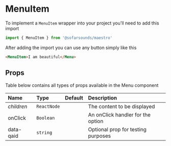 # MenuItem

To implement a `MenuItem` wrapper into your project you'll need to add this import
```js
import { MenuItem } from '@sofarsounds/maestro'
```

After adding the import you can use any button simply like this
```html
<MenuItem>I am beautiful</Menu>
```

## Props
Table below contains all types of props available in the Menu component  

| Name          | Type        | Default         | Description                      |
| :------------ | :-----      | :-------------- | :------------------------------- |
| *children*    | `ReactNode` |                 | The content to be displayed
| onClick       | `Boolean`   |                 | An onClick handler for the option
| data-qaid     | `string`    |                 | Optional prop for testing purposes




